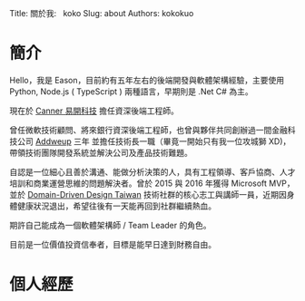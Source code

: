Title: 關於我: &nbsp; koko
Slug: about
Authors: kokokuo

# 簡介

Hello，我是 Eason，目前約有五年左右的後端開發與軟體架構經驗，主要使用 Python, Node.js ( TypeScript ) 兩種語言，早期則是 .Net C# 為主。

現在於 [Canner 易開科技](https://cannerdata.com/) 擔任資深後端工程師。

曾任微軟技術顧問、將來銀行資深後端工程師，也曾與夥伴共同創辦過一間金融科技公司 [Addweup](https://meet.bnext.com.tw/articles/view/42879) 三年 並擔任技術長一職（畢竟一開始只有我一位攻城獅 XD)，帶領技術團隊開發系統並解決公司及產品技術難題。

自認是一位細心且善於溝通、能做分析決策的人，具有工程領導、客戶協商、人才培訓和商業運營思維的問題解決者。曾於 2015 與 2016 年獲得 Microsoft MVP，並於 [Domain-Driven Design Taiwan](https://www.facebook.com/groups/dddtaiwan) 技術社群的核心志工與講師一員，近期因身體健康狀況退出，希望往後有一天能再回到社群繼續熱血。

期許自己能成為一個軟體架構師 / Team Leader 的角色。

目前是一位價值投資信奉者，目標是能早日達到財務自由。

# 個人經歷
